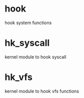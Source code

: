# hook
hook system functions

# hk_syscall
kernel module to hook syscall

# hk_vfs
kernel module to hook vfs functions

